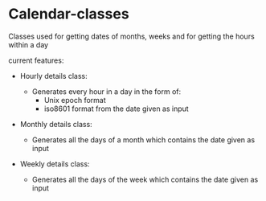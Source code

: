 # Calendar-classes
Classes used for getting dates of months, weeks and for getting the hours within a day

current features:

- Hourly details class:
     - Generates every hour in a day in the form of:
         - Unix epoch format
         - iso8601 format
         from the date given as input
         
- Monthly details class:
     - Generates all the days of a month which contains the date given as input

- Weekly details class:
     - Generates all the days of the week which contains the date given as input
